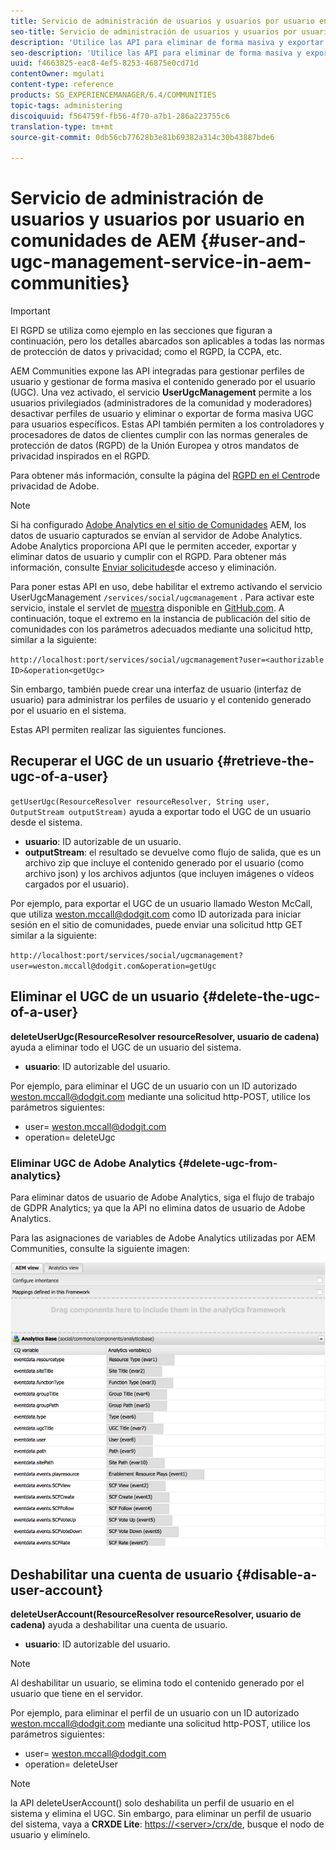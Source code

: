 ```yaml
---
title: Servicio de administración de usuarios y usuarios por usuario en comunidades de AEM
seo-title: Servicio de administración de usuarios y usuarios por usuario en comunidades de AEM
description: 'Utilice las API para eliminar de forma masiva y exportar de forma masiva contenido generado por el usuario, y para deshabilitar la cuenta de usuario. '
seo-description: 'Utilice las API para eliminar de forma masiva y exportar de forma masiva contenido generado por el usuario, y para deshabilitar la cuenta de usuario. '
uuid: f4663825-eac8-4ef5-8253-46875e0cd71d
contentOwner: mgulati
content-type: reference
products: SG_EXPERIENCEMANAGER/6.4/COMMUNITIES
topic-tags: administering
discoiquuid: f564759f-fb56-4f70-a7b1-286a223755c6
translation-type: tm+mt
source-git-commit: 0db56cb77628b3e81b69382a314c30b43887bde6

---
```



# Servicio de administración de usuarios y usuarios por usuario en comunidades de AEM {#user-and-ugc-management-service-in-aem-communities}

>[!IMPORTANT]
>
>El RGPD se utiliza como ejemplo en las secciones que figuran a continuación, pero los detalles abarcados son aplicables a todas las normas de protección de datos y privacidad; como el RGPD, la CCPA, etc.

AEM Communities expone las API integradas para gestionar perfiles de usuario y gestionar de forma masiva el contenido generado por el usuario (UGC). Una vez activado, el servicio **UserUgcManagement** permite a los usuarios privilegiados (administradores de la comunidad y moderadores) desactivar perfiles de usuario y eliminar o exportar de forma masiva UGC para usuarios específicos. Estas API también permiten a los controladores y procesadores de datos de clientes cumplir con las normas generales de protección de datos (RGPD) de la Unión Europea y otros mandatos de privacidad inspirados en el RGPD.

Para obtener más información, consulte la página del [RGPD en el Centro](https://www.adobe.com/privacy/general-data-protection-regulation.html)de privacidad de Adobe.

>[!NOTE]
>
>Si ha configurado [Adobe Analytics en el sitio de Comunidades](analytics.md) AEM, los datos de usuario capturados se envían al servidor de Adobe Analytics. Adobe Analytics proporciona API que le permiten acceder, exportar y eliminar datos de usuario y cumplir con el RGPD. Para obtener más información, consulte [Enviar solicitudes](https://marketing.adobe.com/resources/help/en_US/analytics/gdpr/gdpr_submit_access_delete.html)de acceso y eliminación.

Para poner estas API en uso, debe habilitar el extremo activando el servicio UserUgcManagement `/services/social/ugcmanagement` . Para activar este servicio, instale el servlet de [muestra](https://github.com/Adobe-Marketing-Cloud/aem-communities-ugc-migration/tree/master/bundles/communities-ugc-management-servlet) disponible en [GitHub.com](https://github.com/Adobe-Marketing-Cloud/aem-communities-ugc-migration/tree/master/bundles/communities-ugc-management-servlet). A continuación, toque el extremo en la instancia de publicación del sitio de comunidades con los parámetros adecuados mediante una solicitud http, similar a la siguiente:

`http://localhost:port/services/social/ugcmanagement?user=<authorizable ID>&operation<getUgc>`

Sin embargo, también puede crear una interfaz de usuario (interfaz de usuario) para administrar los perfiles de usuario y el contenido generado por el usuario en el sistema.

Estas API permiten realizar las siguientes funciones.

## Recuperar el UGC de un usuario {#retrieve-the-ugc-of-a-user}

`getUserUgc(ResourceResolver resourceResolver, String user, OutputStream outputStream)` ayuda a exportar todo el UGC de un usuario desde el sistema.

* **usuario**: ID autorizable de un usuario.
* **outputStream**: el resultado se devuelve como flujo de salida, que es un archivo zip que incluye el contenido generado por el usuario (como archivo json) y los archivos adjuntos (que incluyen imágenes o vídeos cargados por el usuario).

Por ejemplo, para exportar el UGC de un usuario llamado Weston McCall, que utiliza weston.mccall@dodgit.com como ID autorizada para iniciar sesión en el sitio de comunidades, puede enviar una solicitud http GET similar a la siguiente:

`http://localhost:port/services/social/ugcmanagement?user=weston.mccall@dodgit.com&operation=getUgc`

## Eliminar el UGC de un usuario {#delete-the-ugc-of-a-user}

**deleteUserUgc(ResourceResolver resourceResolver, usuario de cadena)** ayuda a eliminar todo el UGC de un usuario del sistema.

* **usuario**: ID autorizable del usuario.

Por ejemplo, para eliminar el UGC de un usuario con un ID autorizado weston.mccall@dodgit.com mediante una solicitud http-POST, utilice los parámetros siguientes:

* user= weston.mccall@dodgit.com
* operation= deleteUgc

### Eliminar UGC de Adobe Analytics {#delete-ugc-from-analytics}

Para eliminar datos de usuario de Adobe Analytics, siga el flujo de trabajo de GDPR Analytics; ya que la API no elimina datos de usuario de Adobe Analytics.

Para las asignaciones de variables de Adobe Analytics utilizadas por AEM Communities, consulte la siguiente imagen:

![Asignación de variables de comunidades AEM para Adobe Analytics](assets/Analytics-Communities-Mapping.png)

## Deshabilitar una cuenta de usuario {#disable-a-user-account}

**deleteUserAccount(ResourceResolver resourceResolver, usuario de cadena)** ayuda a deshabilitar una cuenta de usuario.

* **usuario**: ID autorizable del usuario.

>[!NOTE]
>
>Al deshabilitar un usuario, se elimina todo el contenido generado por el usuario que tiene en el servidor.

Por ejemplo, para eliminar el perfil de un usuario con un ID autorizado weston.mccall@dodgit.com mediante una solicitud http-POST, utilice los parámetros siguientes:

* user= weston.mccall@dodgit.com
* operation= deleteUser

>[!NOTE]
>
>la API deleteUserAccount() solo deshabilita un perfil de usuario en el sistema y elimina el UGC. Sin embargo, para eliminar un perfil de usuario del sistema, vaya a **CRXDE Lite**: [https://&lt;server>/crx/de](http://localhost:4502/crx/de), busque el nodo de usuario y elimínelo.
